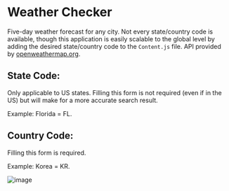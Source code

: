 # Weather Checker

Five-day weather forecast for any city. Not every state/country code is available, though this application is easily scalable to the global level by adding the desired state/country code to the `Content.js` file. API provided by [openweathermap.org](https://openweathermap.org/).

## State Code:
Only applicable to US states. Filling this form is not required (even if in the US) but will make for a more accurate search result.

Example: Florida = FL.

## Country Code:
Filling this form is required.

Example: Korea = KR. 

![image](https://i.imgur.com/G8APEju.png)
